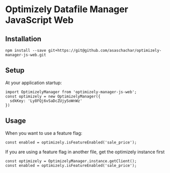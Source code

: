 # Optimizely Datafile Manager JavaScript Web
                                                                        
## Installation
```
npm install --save git+https://git@github.com/asaschachar/optimizely-manager-js-web.git
```
 
## Setup 
At your application startup:
```
import OptimizelyManager from 'optimizely-manager-js-web';
const optimizely = new OptimizelyManager({
  sdkKey: 'Ly8FQj6vSaDcZUjySoWnWz'
})
```

## Usage
When you want to use a feature flag:
```
const enabled = optimizely.isFeatureEnabled('sale_price');
```                                                                     
                                                                        
If you are using a feature flag in another file, get the optimizely instance first                                                                        
```
const optimizely = OptimizelyManager.instance.getClient();
const enabled = optimizely.isFeatureEnabled('sale_price');
```
